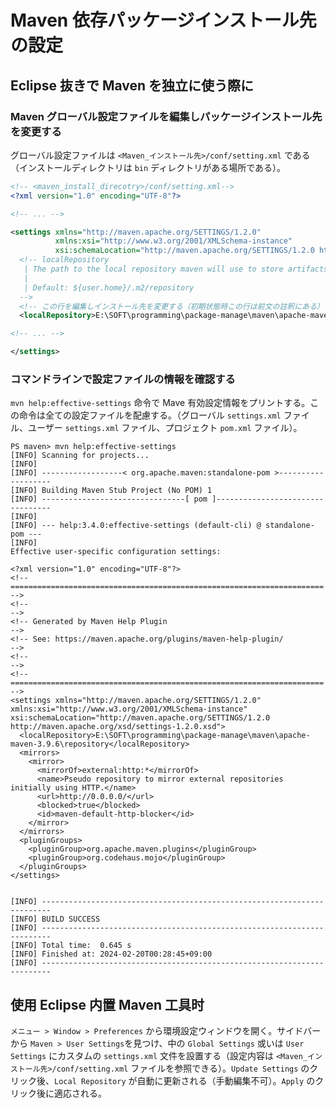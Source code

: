 # Maven 依存パッケージインストール先の設定

## Eclipse 抜きで Maven を独立に使う際に

### Maven グローバル設定ファイルを編集しパッケージインストール先を変更する

グローバル設定ファイルは `<Maven_インストール先>/conf/setting.xml` である（インストールディレクトリは `bin` ディレクトリがある場所である）。

```xml
<!-- <maven_install_direcotry>/conf/setting.xml-->
<?xml version="1.0" encoding="UTF-8"?>

<!-- ... -->

<settings xmlns="http://maven.apache.org/SETTINGS/1.2.0"
          xmlns:xsi="http://www.w3.org/2001/XMLSchema-instance"
          xsi:schemaLocation="http://maven.apache.org/SETTINGS/1.2.0 https://maven.apache.org/xsd/settings-1.2.0.xsd">
  <!-- localRepository
   | The path to the local repository maven will use to store artifacts.
   |
   | Default: ${user.home}/.m2/repository
  -->
  <!-- この行を編集しインストール先を変更する（初期状態時この行は前文の註釈にある） -->
  <localRepository>E:\SOFT\programming\package-manage\maven\apache-maven-3.9.6\repository</localRepository>

<!-- ... -->

</settings>
```

### コマンドラインで設定ファイルの情報を確認する

`mvn help:effective-settings` 命令で Mave 有効設定情報をプリントする。この命令は全ての設定ファイルを配慮する。（グローバル `settings.xml` ファイル、ユーザー `settings.xml` ファイル、プロジェクト `pom.xml` ファイル）。

```shell
PS maven> mvn help:effective-settings
[INFO] Scanning for projects...
[INFO]
[INFO] ------------------< org.apache.maven:standalone-pom >-------------------
[INFO] Building Maven Stub Project (No POM) 1
[INFO] --------------------------------[ pom ]---------------------------------
[INFO]
[INFO] --- help:3.4.0:effective-settings (default-cli) @ standalone-pom ---
[INFO]
Effective user-specific configuration settings:

<?xml version="1.0" encoding="UTF-8"?>
<!-- ====================================================================== -->
<!--                                                                        -->
<!-- Generated by Maven Help Plugin                                         -->
<!-- See: https://maven.apache.org/plugins/maven-help-plugin/               -->
<!--                                                                        -->
<!-- ====================================================================== -->
<settings xmlns="http://maven.apache.org/SETTINGS/1.2.0" xmlns:xsi="http://www.w3.org/2001/XMLSchema-instance" xsi:schemaLocation="http://maven.apache.org/SETTINGS/1.2.0 http://maven.apache.org/xsd/settings-1.2.0.xsd">
  <localRepository>E:\SOFT\programming\package-manage\maven\apache-maven-3.9.6\repository</localRepository>
  <mirrors>
    <mirror>
      <mirrorOf>external:http:*</mirrorOf>
      <name>Pseudo repository to mirror external repositories initially using HTTP.</name>
      <url>http://0.0.0.0/</url>
      <blocked>true</blocked>
      <id>maven-default-http-blocker</id>
    </mirror>
  </mirrors>
  <pluginGroups>
    <pluginGroup>org.apache.maven.plugins</pluginGroup>
    <pluginGroup>org.codehaus.mojo</pluginGroup>
  </pluginGroups>
</settings>


[INFO] ------------------------------------------------------------------------
[INFO] BUILD SUCCESS
[INFO] ------------------------------------------------------------------------
[INFO] Total time:  0.645 s
[INFO] Finished at: 2024-02-20T00:28:45+09:00
[INFO] ------------------------------------------------------------------------
```

## 使用 Eclipse 内置 Maven 工具时

`メニュー > Window > Preferences` から環境設定ウィンドウを開く。サイドバーから `Maven > User Settings`を見つけ、中の `Global Settings` 或いは `User Settings` にカスタムの `settings.xml` 文件を設置する（設定内容は `<Maven_インストール先>/conf/setting.xml` ファイルを参照できる）。`Update Settings` のクリック後、`Local Repository` が自動に更新される（手動編集不可）。`Apply` のクリック後に適応される。

